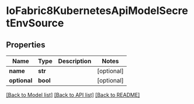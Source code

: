 # IoFabric8KubernetesApiModelSecretEnvSource

## Properties
Name | Type | Description | Notes
------------ | ------------- | ------------- | -------------
**name** | **str** |  | [optional] 
**optional** | **bool** |  | [optional] 

[[Back to Model list]](../README.md#documentation-for-models) [[Back to API list]](../README.md#documentation-for-api-endpoints) [[Back to README]](../README.md)

